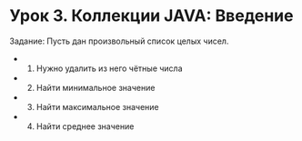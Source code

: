# Урок 3. Коллекции JAVA: Введение

Задание:
Пусть дан произвольный список целых чисел.

- 1) Нужно удалить из него чётные числа
- 2) Найти минимальное значение
- 3) Найти максимальное значение
- 4) Найти среднее значение
